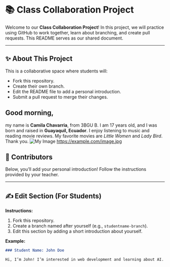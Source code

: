 # 📚 Class Collaboration Project

Welcome to our **Class Collaboration Project**! In this project, we will practice using GitHub to work together, learn about branching, and create pull requests. This README serves as our shared document.

---

## ✨ About This Project

This is a collaborative space where students will:
- Fork this repository.
- Create their own branch.
- Edit the README file to add a personal introduction.
- Submit a pull request to merge their changes.

## Good morning, 
my name is **Camila Chavarria**, from 3BGU B. I am 17 years old, and I was born and raised in **Guayaquil, Ecuador**. I enjoy listening to music and reading movie reviews. My favorite movies are *Little Women* and *Lady Bird*. Thank you.
<img src= "https://i1.wp.com/www.anothergaze.com/wp-content/uploads/2019/12/littlewomen.jpg?fit=1050%2C525&ssl=1" alt= "My Image" />
https://example.com/image.jpg


## 👥 Contributors

Below, you’ll add your personal introduction! Follow the instructions provided by your teacher.

---

## ✍️ Edit Section (For Students)

**Instructions:**
1. Fork this repository.
2. Create a branch named after yourself (e.g., `studentname-branch`).
3. Edit this section by adding a short introduction about yourself.

**Example:**
```markdown
### Student Name: John Doe

Hi, I’m John! I’m interested in web development and learning about AI. My favorite programming language is JavaScript. 🚀
